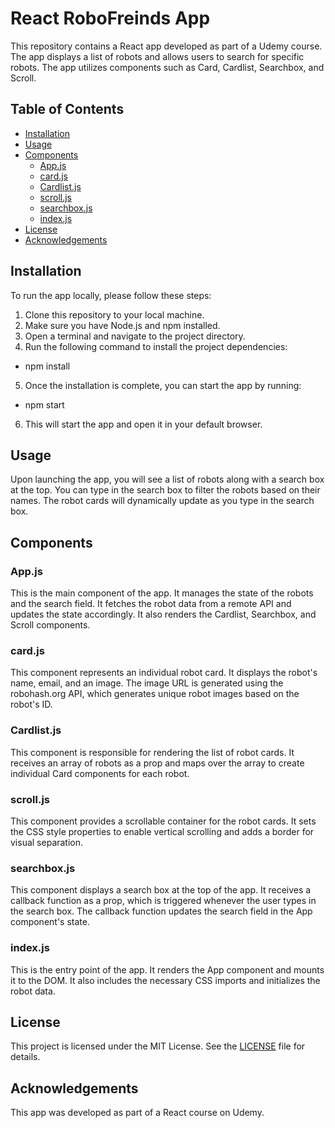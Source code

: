 # React RoboFreinds App

This repository contains a React app developed as part of a Udemy course. The app displays a list of robots and allows users to search for specific robots. The app utilizes components such as Card, Cardlist, Searchbox, and Scroll.

## Table of Contents
- [Installation](#installation)
- [Usage](#usage)
- [Components](#components)
  - [App.js](#appjs)
  - [card.js](#cardjs)
  - [Cardlist.js](#cardlistjs)
  - [scroll.js](#scrolljs)
  - [searchbox.js](#searchboxjs)
  - [index.js](#indexjs)
- [License](#license)
- [Acknowledgements](#acknowledgements)

## Installation

To run the app locally, please follow these steps:

1. Clone this repository to your local machine.
2. Make sure you have Node.js and npm installed.
3. Open a terminal and navigate to the project directory.
4. Run the following command to install the project dependencies:
- npm install
5. Once the installation is complete, you can start the app by running:
- npm start


6. This will start the app and open it in your default browser.

## Usage

Upon launching the app, you will see a list of robots along with a search box at the top. You can type in the search box to filter the robots based on their names. The robot cards will dynamically update as you type in the search box.

## Components

### App.js

This is the main component of the app. It manages the state of the robots and the search field. It fetches the robot data from a remote API and updates the state accordingly. It also renders the Cardlist, Searchbox, and Scroll components.

### card.js

This component represents an individual robot card. It displays the robot's name, email, and an image. The image URL is generated using the robohash.org API, which generates unique robot images based on the robot's ID.

### Cardlist.js

This component is responsible for rendering the list of robot cards. It receives an array of robots as a prop and maps over the array to create individual Card components for each robot.

### scroll.js

This component provides a scrollable container for the robot cards. It sets the CSS style properties to enable vertical scrolling and adds a border for visual separation.

### searchbox.js

This component displays a search box at the top of the app. It receives a callback function as a prop, which is triggered whenever the user types in the search box. The callback function updates the search field in the App component's state.

### index.js

This is the entry point of the app. It renders the App component and mounts it to the DOM. It also includes the necessary CSS imports and initializes the robot data.

## License

This project is licensed under the MIT License. See the [LICENSE](LICENSE) file for details.

## Acknowledgements

This app was developed as part of a React course on Udemy.


